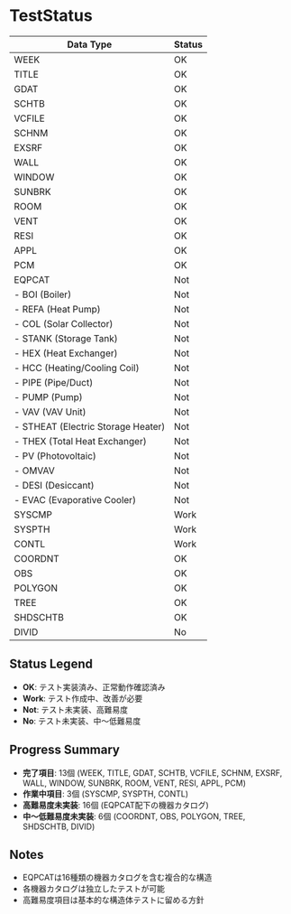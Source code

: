 # TestStatus

| Data Type | Status |
| --------- | ------ |
| WEEK  | OK |
| TITLE | OK |
| GDAT  | OK |
| SCHTB | OK |
| VCFILE | OK |
| SCHNM | OK |
| EXSRF | OK |
| WALL | OK |
| WINDOW | OK |
| SUNBRK | OK |
| ROOM | OK |
| VENT | OK |
| RESI | OK |
| APPL | OK |
| PCM | OK |
| EQPCAT | Not |
| - BOI (Boiler) | Not |
| - REFA (Heat Pump) | Not |
| - COL (Solar Collector) | Not |
| - STANK (Storage Tank) | Not |
| - HEX (Heat Exchanger) | Not |
| - HCC (Heating/Cooling Coil) | Not |
| - PIPE (Pipe/Duct) | Not |
| - PUMP (Pump) | Not |
| - VAV (VAV Unit) | Not |
| - STHEAT (Electric Storage Heater) | Not |
| - THEX (Total Heat Exchanger) | Not |
| - PV (Photovoltaic) | Not |
| - OMVAV | Not |
| - DESI (Desiccant) | Not |
| - EVAC (Evaporative Cooler) | Not |
| SYSCMP | Work |
| SYSPTH | Work |
| CONTL | Work |
| COORDNT | OK |
| OBS | OK |
| POLYGON | OK |
| TREE | OK |
| SHDSCHTB | OK |
| DIVID | No |

## Status Legend
- **OK**: テスト実装済み、正常動作確認済み
- **Work**: テスト作成中、改善が必要
- **Not**: テスト未実装、高難易度
- **No**: テスト未実装、中〜低難易度

## Progress Summary
- **完了項目**: 13個 (WEEK, TITLE, GDAT, SCHTB, VCFILE, SCHNM, EXSRF, WALL, WINDOW, SUNBRK, ROOM, VENT, RESI, APPL, PCM)
- **作業中項目**: 3個 (SYSCMP, SYSPTH, CONTL)
- **高難易度未実装**: 16個 (EQPCAT配下の機器カタログ)
- **中〜低難易度未実装**: 6個 (COORDNT, OBS, POLYGON, TREE, SHDSCHTB, DIVID)

## Notes
- EQPCATは16種類の機器カタログを含む複合的な構造
- 各機器カタログは独立したテストが可能
- 高難易度項目は基本的な構造体テストに留める方針